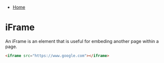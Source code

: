- [Home](../README.md)
# iFrame
An iFrame is an element that is useful for embeding another page within a page.  
```html
<iframe src="https://www.google.com"></iframe>
```  